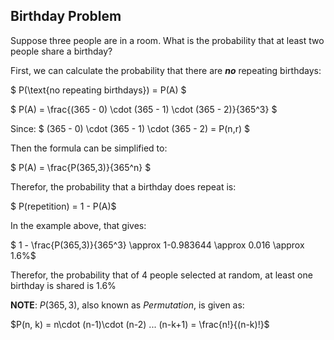 ## Birthday Problem

Suppose three people are in a room. What is the probability that at least two people share a birthday?

First, we can calculate the probability that there are _**no**_ repeating birthdays:

$ P(\text{no repeating birthdays}) = P(A) $

$ P(A) = \frac{(365 - 0) \cdot (365 - 1) \cdot (365 - 2)}{365^3} $

Since:
$ (365 - 0) \cdot (365 - 1) \cdot (365 - 2) = P(n,r) $

Then the formula can be simplified to:

$ P(A) = \frac{P(365,3)}{365^n} $

Therefor, the probability that a birthday does repeat is:

$ P(repetition) = 1 - P(A)$

In the example above, that gives:

$ 1 - \frac{P(365,3)}{365^3} \approx 1-0.983644 \approx 0.016 \approx 1.6\%$

Therefor, the probability that of 4 people selected at random, at least one birthday is shared is $1.6\%$

**NOTE**: $P(365,3)$, also known as $Permutation$, is given as:

$P(n, k) = n\cdot (n-1)\cdot (n-2) ... (n-k+1) = \frac{n!}{(n-k)!}$
